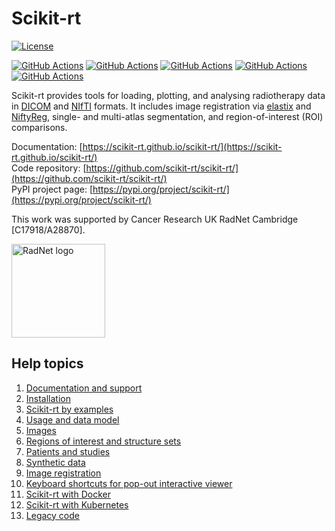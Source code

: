 # Scikit-rt

[![License](https://img.shields.io/github/license/scikit-rt/scikit-rt)](https://github.com/scikit-rt/scikit-rt/blob/master/LICENSE)

[![GitHub Actions](https://github.com/scikit-rt/scikit-rt/actions/workflows/docker.yml/badge.svg?branch=master)](https://github.com/scikit-rt/scikit-rt/actions/workflows/docker.yml?query=branch%3Amaster)
[![GitHub Actions](https://github.com/scikit-rt/scikit-rt/actions/workflows/pypi.yml/badge.svg?branch=master)](https://github.com/scikit-rt/scikit-rt/actions/workflows/pypi.yml?query=branch%3Amaster)
[![GitHub Actions](https://github.com/scikit-rt/scikit-rt/actions/workflows/sphinx.yml/badge.svg?branch=master)](https://github.com/scikit-rt/scikit-rt/actions/workflows/sphinx.yml?query=branch%3Amaster)
[![GitHub Actions](https://github.com/scikit-rt/scikit-rt/actions/workflows/macos.yml/badge.svg?branch=master)](https://github.com/scikit-rt/scikit-rt/actions/workflows/macos.yml?query=branch%3Amaster)
[![GitHub Actions](https://github.com/scikit-rt/scikit-rt/actions/workflows/windows.yml/badge.svg?branch=master)](https://github.com/scikit-rt/scikit-rt/actions/workflows/windows.yml?query=branch%3Amaster)

Scikit-rt provides tools for loading, plotting, and analysing
radiotherapy data in [DICOM](https://www.dicomstandard.org/) and
[NIfTI](https://nifti.nimh.nih.gov/) formats.  It includes
image registration via [elastix](https://elastix.lumc.nl/)
and [NiftyReg](http://cmictig.cs.ucl.ac.uk/wiki/index.php/NiftyReg),
single- and multi-atlas segmentation, and region-of-interest (ROI)
comparisons.

Documentation: [https://scikit-rt.github.io/scikit-rt/](https://scikit-rt.github.io/scikit-rt/)  
Code repository: [https://github.com/scikit-rt/scikit-rt/](https://github.com/scikit-rt/scikit-rt/)  
PyPI project page: [https://pypi.org/project/scikit-rt/](https://pypi.org/project/scikit-rt/)  

This work was supported by Cancer Research UK RadNet Cambridge [C17918/A28870].

<img src="docs/images/Radnet Cambridge.png" alt="RadNet logo" height="150"/>

## Help topics

1. [Documentation and support](docs/markdown/support.md)
2. [Installation](docs/markdown/installation.md)
3. [Scikit-rt by examples](docs/markdown/examples.md)
4. [Usage and data model](docs/markdown/usage.md)
5. [Images](docs/markdown/images.md)
6. [Regions of interest and structure sets](docs/markdown/structures.md)
7. [Patients and studies](docs/markdown/patients_and_studies.md)
8. [Synthetic data](docs/markdown/simulation.md)
9. [Image registration](docs/markdown/registration.md)
10. [Keyboard shortcuts for pop-out interactive viewer](docs/markdown/keyboard_shortcuts.md)
11. [Scikit-rt with Docker](docs/markdown/docker.md)
12. [Scikit-rt with Kubernetes](docs/markdown/kubernetes.md)
13. [Legacy code](docs/markdown/legacy.md)
